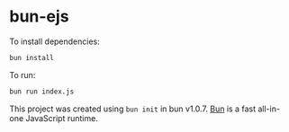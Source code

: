 # bun-ejs

To install dependencies:

```bash
bun install
```

To run:

```bash
bun run index.js
```

This project was created using `bun init` in bun v1.0.7. [Bun](https://bun.sh) is a fast all-in-one JavaScript runtime.
